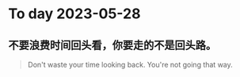 
# To day 2023-05-28


## 不要浪费时间回头看，你要走的不是回头路。
> Don't waste your time looking back. You're not going that way.

    